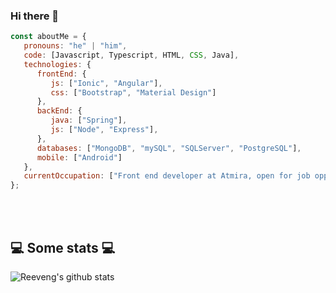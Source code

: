 ### Hi there 👋

```javascript
const aboutMe = {
   pronouns: "he" | "him",
   code: [Javascript, Typescript, HTML, CSS, Java],
   technologies: {
      frontEnd: {
         js: ["Ionic", "Angular"],
         css: ["Bootstrap", "Material Design"]
      },
      backEnd: {
         java: ["Spring"],
         js: ["Node", "Express"],
      },
      databases: ["MongoDB", "mySQL", "SQLServer", "PostgreSQL"],
      mobile: ["Android"]
   },
   currentOccupation: ["Front end developer at Atmira, open for job opportunities"]
};
```
</br></br>
<h2>💻 Some stats 💻</h2>

![Reeveng's github stats](https://github-readme-stats.vercel.app/api?username=byManuel18&show_icons=true&title_color=fff&icon_color=79ff97&text_color=9f9f9f&bg_color=151515)

<!--
**byManuel18/byManuel18** is a ✨ _special_ ✨ repository because its `README.md` (this file) appears on your GitHub profile.

Here are some ideas to get you started:

- 🔭 I’m currently working on ...
- 🌱 I’m currently learning ...
- 👯 I’m looking to collaborate on ...
- 🤔 I’m looking for help with ...
- 💬 Ask me about ...
- 📫 How to reach me: ...
- 😄 Pronouns: ...
- ⚡ Fun fact: ...
-->
